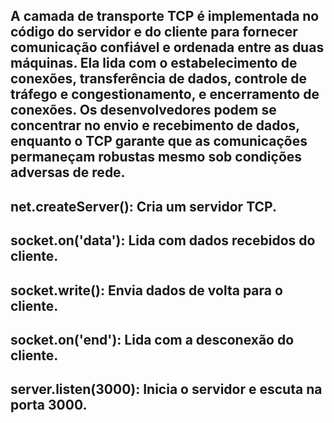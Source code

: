 ## A camada de transporte TCP é implementada no código do servidor e do cliente para fornecer comunicação confiável e ordenada entre as duas máquinas. Ela lida com o estabelecimento de conexões, transferência de dados, controle de tráfego e congestionamento, e encerramento de conexões. Os desenvolvedores podem se concentrar no envio e recebimento de dados, enquanto o TCP garante que as comunicações permaneçam robustas mesmo sob condições adversas de rede.

## net.createServer(): Cria um servidor TCP.
## socket.on('data'): Lida com dados recebidos do cliente.
## socket.write(): Envia dados de volta para o cliente.
## socket.on('end'): Lida com a desconexão do cliente.
## server.listen(3000): Inicia o servidor e escuta na porta 3000.
